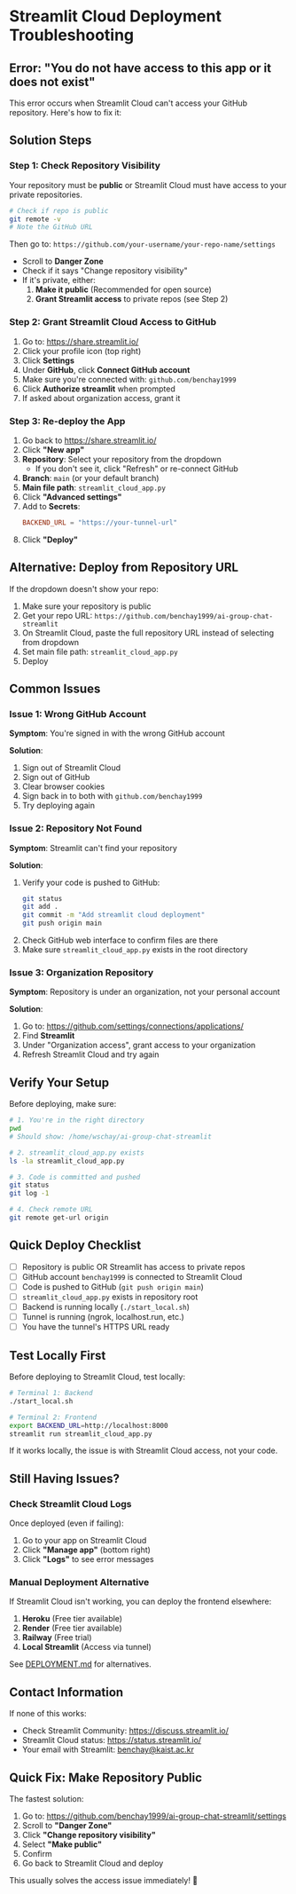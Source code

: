 # Streamlit Cloud Deployment Troubleshooting

## Error: "You do not have access to this app or it does not exist"

This error occurs when Streamlit Cloud can't access your GitHub repository. Here's how to fix it:

## Solution Steps

### Step 1: Check Repository Visibility

Your repository must be **public** or Streamlit Cloud must have access to your private repositories.

```bash
# Check if repo is public
git remote -v
# Note the GitHub URL
```

Then go to: `https://github.com/your-username/your-repo-name/settings`

- Scroll to **Danger Zone**
- Check if it says "Change repository visibility"
- If it's private, either:
  1. **Make it public** (Recommended for open source)
  2. **Grant Streamlit access** to private repos (see Step 2)

### Step 2: Grant Streamlit Cloud Access to GitHub

1. Go to: https://share.streamlit.io/
2. Click your profile icon (top right)
3. Click **Settings**
4. Under **GitHub**, click **Connect GitHub account**
5. Make sure you're connected with: `github.com/benchay1999`
6. Click **Authorize streamlit** when prompted
7. If asked about organization access, grant it

### Step 3: Re-deploy the App

1. Go back to https://share.streamlit.io/
2. Click **"New app"**
3. **Repository**: Select your repository from the dropdown
   - If you don't see it, click "Refresh" or re-connect GitHub
4. **Branch**: `main` (or your default branch)
5. **Main file path**: `streamlit_cloud_app.py`
6. Click **"Advanced settings"**
7. Add to **Secrets**:
   ```toml
   BACKEND_URL = "https://your-tunnel-url"
   ```
8. Click **"Deploy"**

## Alternative: Deploy from Repository URL

If the dropdown doesn't show your repo:

1. Make sure your repository is public
2. Get your repo URL: `https://github.com/benchay1999/ai-group-chat-streamlit`
3. On Streamlit Cloud, paste the full repository URL instead of selecting from dropdown
4. Set main file path: `streamlit_cloud_app.py`
5. Deploy

## Common Issues

### Issue 1: Wrong GitHub Account

**Symptom**: You're signed in with the wrong GitHub account

**Solution**:
1. Sign out of Streamlit Cloud
2. Sign out of GitHub
3. Clear browser cookies
4. Sign back in to both with `github.com/benchay1999`
5. Try deploying again

### Issue 2: Repository Not Found

**Symptom**: Streamlit can't find your repository

**Solution**:
1. Verify your code is pushed to GitHub:
   ```bash
   git status
   git add .
   git commit -m "Add streamlit cloud deployment"
   git push origin main
   ```
2. Check GitHub web interface to confirm files are there
3. Make sure `streamlit_cloud_app.py` exists in the root directory

### Issue 3: Organization Repository

**Symptom**: Repository is under an organization, not your personal account

**Solution**:
1. Go to: https://github.com/settings/connections/applications/
2. Find **Streamlit**
3. Under "Organization access", grant access to your organization
4. Refresh Streamlit Cloud and try again

## Verify Your Setup

Before deploying, make sure:

```bash
# 1. You're in the right directory
pwd
# Should show: /home/wschay/ai-group-chat-streamlit

# 2. streamlit_cloud_app.py exists
ls -la streamlit_cloud_app.py

# 3. Code is committed and pushed
git status
git log -1

# 4. Check remote URL
git remote get-url origin
```

## Quick Deploy Checklist

- [ ] Repository is public OR Streamlit has access to private repos
- [ ] GitHub account `benchay1999` is connected to Streamlit Cloud
- [ ] Code is pushed to GitHub (`git push origin main`)
- [ ] `streamlit_cloud_app.py` exists in repository root
- [ ] Backend is running locally (`./start_local.sh`)
- [ ] Tunnel is running (ngrok, localhost.run, etc.)
- [ ] You have the tunnel's HTTPS URL ready

## Test Locally First

Before deploying to Streamlit Cloud, test locally:

```bash
# Terminal 1: Backend
./start_local.sh

# Terminal 2: Frontend
export BACKEND_URL=http://localhost:8000
streamlit run streamlit_cloud_app.py
```

If it works locally, the issue is with Streamlit Cloud access, not your code.

## Still Having Issues?

### Check Streamlit Cloud Logs

Once deployed (even if failing):
1. Go to your app on Streamlit Cloud
2. Click **"Manage app"** (bottom right)
3. Click **"Logs"** to see error messages

### Manual Deployment Alternative

If Streamlit Cloud isn't working, you can deploy the frontend elsewhere:

1. **Heroku** (Free tier available)
2. **Render** (Free tier available)
3. **Railway** (Free trial)
4. **Local Streamlit** (Access via tunnel)

See [DEPLOYMENT.md](DEPLOYMENT.md) for alternatives.

## Contact Information

If none of this works:
- Check Streamlit Community: https://discuss.streamlit.io/
- Streamlit Cloud status: https://status.streamlit.io/
- Your email with Streamlit: benchay@kaist.ac.kr

## Quick Fix: Make Repository Public

The fastest solution:

1. Go to: https://github.com/benchay1999/ai-group-chat-streamlit/settings
2. Scroll to **"Danger Zone"**
3. Click **"Change repository visibility"**
4. Select **"Make public"**
5. Confirm
6. Go back to Streamlit Cloud and deploy

This usually solves the access issue immediately! 🎉

